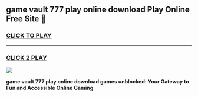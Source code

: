 
## game vault 777 play online download Play Online Free Site 👋
<h3>
<a href="https://download.freeplayer.one?title=game_vault_777_play_online_download&ref=21F">CLICK TO PLAY</a></h3>
<hr>

<h3>
<a href="https://download.freeplayer.one?title=game_vault_777_play_online_download&ref=21F">CLICK 2 PLAY</a>
  
</h3>

<a href="https://download.freeplayer.one?title=game_vault_777_play_online_download&ref=21F"><img src="https://cdnb.artstation.com/p/assets/images/images/032/539/853/original/anto-thomas-button-gif.gif"></a>


**game vault 777 play online download games unblocked: Your Gateway to Fun and Accessible Online Gaming**
